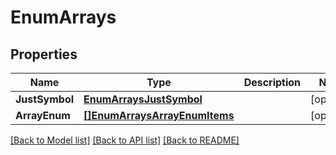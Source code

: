 # EnumArrays

## Properties

Name | Type | Description | Notes
------------ | ------------- | ------------- | -------------
**JustSymbol** | [**EnumArraysJustSymbol**](EnumArraysJustSymbol.md) |  | [optional] 
**ArrayEnum** | [**[]EnumArraysArrayEnumItems**](EnumArraysArrayEnumItems.md) |  | [optional] 

[[Back to Model list]](../README.md#documentation-for-models) [[Back to API list]](../README.md#documentation-for-api-endpoints) [[Back to README]](../README.md)


